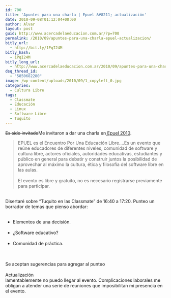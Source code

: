 ```yaml
---
id: 700
title: 'Apuntes para una charla | Epuel &#8211; actualización'
date: 2010-09-08T01:12:04+00:00
author: Alvar
layout: post
guid: http://www.acercadelaeducacion.com.ar/?p=700
permalink: /2010/09/apuntes-para-una-charla-epuel-actualizacion/
bitly_url:
  - http://bit.ly/1PqI24M
bitly_hash:
  - 1PqI24M
bitly_long_url:
  - http://www.acercadelaeducacion.com.ar/2010/09/apuntes-para-una-charla-epuel-actualizacion/
dsq_thread_id:
  - "5850682280"
image: /wp-content/uploads/2010/09/1_copyleft_0.jpg
categories:
  - Cultura Libre
tags:
  - Classmate
  - Educación
  - Linux
  - Software Libre
  - Tuquito
---
```

<span style="text-decoration: line-through;"> Es sido invitado</span>Me invitaron a dar una charla en<a title="Link al sitio de Epuel" href="http://2010.epuel.org.ar/" target="_blank"> Epuel 2010</a>.<br /><blockquote> EPUEL  es el Encuentro Por Una Educación Libre....Es un evento que reúne  educadores de diferentes niveles, comunidad de software y cultura libre,  actores oficiales, autoridades educativas, estudiantes y público en  general para debatir y construir juntos la posibilidad de aprovechar al  máximo la cultura, ética y filosofía del software libre en las aulas. <br /> <br /> El evento es libre y gratuito, no es necesario registrarse previamente para participar.</blockquote><br />Disertaré sobre “Tuquito en las Classmate” de 16:40 a 17:20. Punteo un borrador de temas que pienso abordar:<br /><ul> <br /> <li>  Elementos de una decisión. </li> <br /> <li>  ¿Software educativo? </li> <br /> <li>  Comunidad de práctica. </li> <br /></ul><br />Se aceptan sugerencias para agregar al punteo<br /><br />Actualización<br />lamentablemente no puedo llegar al evento. Complicaciones laborales me obligan a atender una serie de reuniones que imposibilitan mi presencia  en el evento.